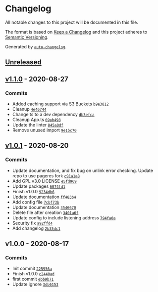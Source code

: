 # Changelog

All notable changes to this project will be documented in this file.

The format is based on [Keep a Changelog](https://keepachangelog.com/en/1.0.0/)
and this project adheres to [Semantic Versioning](https://semver.org/spec/v2.0.0.html).

Generated by [`auto-changelog`](https://github.com/CookPete/auto-changelog).

## [Unreleased](https://github.com/Neutron-Creative/capture/compare/v1.1.0...HEAD)

## [v1.1.0](https://github.com/Neutron-Creative/capture/compare/v1.0.1...v1.1.0) - 2020-08-27

### Commits

- Added caching support via S3 Buckets [`b9e3812`](https://github.com/Neutron-Creative/capture/commit/b9e3812cfc842c6b2bcae12b423e235929948aa2)
- Cleanup [`4e46744`](https://github.com/Neutron-Creative/capture/commit/4e4674455abb021010ba84df084c9c30fc2ba705)
- Change ts to a dev dependency [`db3efca`](https://github.com/Neutron-Creative/capture/commit/db3efca7d2aa0444427903985e05ecda109c515b)
- Cleanup App.ts [`69ab498`](https://github.com/Neutron-Creative/capture/commit/69ab498011f096aa73dcdf914b514e4ca0b05f3d)
- Update the linter [`845a0df`](https://github.com/Neutron-Creative/capture/commit/845a0df138eedd2ec716bf6ad41dcb1db149684f)
- Remove unused import [`9e1bc70`](https://github.com/Neutron-Creative/capture/commit/9e1bc70d29024efeeebec5b01e092bda674bda0f)

## [v1.0.1](https://github.com/Neutron-Creative/capture/compare/v1.0.0...v1.0.1) - 2020-08-20

### Commits

- Update documentation, and fix bug on unlink error checking. Update repo to use pageres fork [`c91a1a8`](https://github.com/Neutron-Creative/capture/commit/c91a1a86cb212c472e8b2966453d813330e967d0)
- Add GPL v3.0 LICENSE [`e5fd969`](https://github.com/Neutron-Creative/capture/commit/e5fd969a2eb64bf70ba81bfeabf8292350f5f8b1)
- Update packages [`6074fd1`](https://github.com/Neutron-Creative/capture/commit/6074fd179877fe9bebacd06e1648d063195fa222)
- Finish v1.0.0 [`9234db6`](https://github.com/Neutron-Creative/capture/commit/9234db6aee31c331d92494ebc3429813f041ea14)
- Update documentation [`ff483b4`](https://github.com/Neutron-Creative/capture/commit/ff483b44a2f1dae85ddea2f3125c97faa6cb5e8d)
- Add config file [`7cbf73b`](https://github.com/Neutron-Creative/capture/commit/7cbf73bfa5261fb7fd52acce0b57bbe0eec29301)
- Update documentation [`3546670`](https://github.com/Neutron-Creative/capture/commit/3546670eb4148ba24e350c736d60e5f5c7840aa3)
- Delete file after creation [`3401a6f`](https://github.com/Neutron-Creative/capture/commit/3401a6f5697f2b8a21100cbb65c8a8955d3342e0)
- Update config to include listening address [`794fa0a`](https://github.com/Neutron-Creative/capture/commit/794fa0ab86f51376b9664abdf23c0a9aae04eadc)
- Security fix [`a92ffd4`](https://github.com/Neutron-Creative/capture/commit/a92ffd411de70ae1bc7d78c64fda343cfb2df17b)
- Add changelog [`2b35dc1`](https://github.com/Neutron-Creative/capture/commit/2b35dc12685b26608cdf9fa108e9d1490dc1ec06)

## v1.0.0 - 2020-08-17

### Commits

- Init commit [`225956a`](https://github.com/Neutron-Creative/capture/commit/225956af2083c509ae1290b705da8a50b738d781)
- Finish v1.0.0 [`c2440ad`](https://github.com/Neutron-Creative/capture/commit/c2440ade7aee2ff5effdea4bf58f002b1af74cc7)
- first commit [`ebb9b71`](https://github.com/Neutron-Creative/capture/commit/ebb9b7164f1724b9d1b7ca8f89cbf96ee1b57357)
- Update ignore [`3db6153`](https://github.com/Neutron-Creative/capture/commit/3db6153248aeba9e4d6e7b433b31910da5500fd3)

